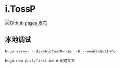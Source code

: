 # i.TossP

[![Github pages 发布](https://github.com/tossp/website/actions/workflows/gh-pages.yml/badge.svg?branch=main)](https://github.com/tossp/website/actions/workflows/gh-pages.yml)

## 本地调试

```shell
hugo server --disableFastRender -D --enableGitInfo

hugo new post/first.md # 创建文章
```
